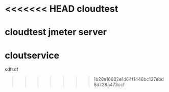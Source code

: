 <<<<<<< HEAD
cloudtest
=========

cloudtest  jmeter  server
=======
cloutservice
============

sdfsdf
>>>>>>> 1b20a16882e1d64f1448bc137ebd8d728a473ccf
